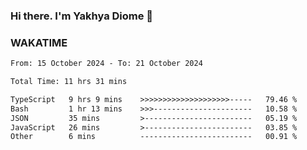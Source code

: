 ### Hi there. I'm Yakhya Diome 👋

### WAKATIME
<!--START_SECTION:waka-->

```txt
From: 15 October 2024 - To: 21 October 2024

Total Time: 11 hrs 31 mins

TypeScript   9 hrs 9 mins    >>>>>>>>>>>>>>>>>>>>-----   79.46 %
Bash         1 hr 13 mins    >>>----------------------   10.58 %
JSON         35 mins         >------------------------   05.19 %
JavaScript   26 mins         >------------------------   03.85 %
Other        6 mins          -------------------------   00.91 %
```

<!--END_SECTION:waka-->
